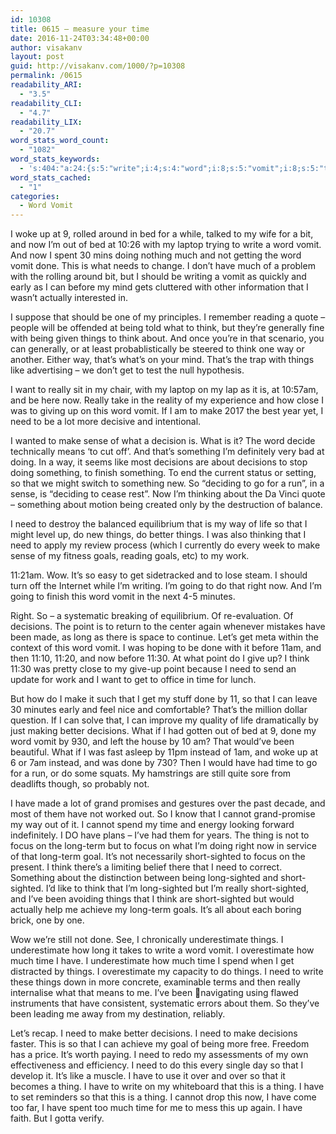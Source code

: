 ```yaml
---
id: 10308
title: 0615 – measure your time
date: 2016-11-24T03:34:48+00:00
author: visakanv
layout: post
guid: http://visakanv.com/1000/?p=10308
permalink: /0615
readability_ARI:
  - "3.5"
readability_CLI:
  - "4.7"
readability_LIX:
  - "20.7"
word_stats_word_count:
  - "1082"
word_stats_keywords:
  - 's:404:"a:24:{s:5:"write";i:4;s:4:"word";i:8;s:5:"vomit";i:8;s:5:"think";i:7;s:6:"things";i:9;s:4:"like";i:4;s:6:"really";i:4;s:4:"make";i:6;s:4:"need";i:10;s:5:"sense";i:3;s:9:"decisions";i:6;s:6:"better";i:3;s:5:"goals";i:3;s:5:"right";i:3;s:5:"point";i:3;s:4:"long";i:7;s:4:"time";i:6;s:6:"cannot";i:3;s:5:"thing";i:4;s:5:"focus";i:3;s:4:"term";i:3;s:5:"short";i:4;s:7:"sighted";i:6;s:13:"underestimate";i:3;}";'
word_stats_cached:
  - "1"
categories:
  - Word Vomit
---
```

I woke up at 9, rolled around in bed for a while, talked to my wife for a bit, and now I’m out of bed at 10:26 with my laptop trying to write a word vomit. And now I spent 30 mins doing nothing much and not getting the word vomit done. This is what needs to change. I don’t have much of a problem with the rolling around bit, but I should be writing a vomit as quickly and early as I can before my mind gets cluttered with other information that I wasn’t actually interested in.

I suppose that should be one of my principles. I remember reading a quote – people will be offended at being told what to think, but they’re generally fine with being given things to think about. And once you’re in that scenario, you can generally, or at least probablistically be steered to think one way or another. Either way, that’s what’s on your mind. That’s the trap with things like advertising – we don’t get to test the null hypothesis.

I want to really sit in my chair, with my laptop on my lap as it is, at 10:57am, and be here now. Really take in the reality of my experience and how close I was to giving up on this word vomit. If I am to make 2017 the best year yet, I need to be a lot more decisive and intentional.

I wanted to make sense of what a decision is. What is it? The word decide technically means ‘to cut off’. And that’s something I’m definitely very bad at doing. In a way, it seems like most decisions are about decisions to stop doing something, to finish something. To end the current status or setting, so that we might switch to something new. So “deciding to go for a run”, in a sense, is “deciding to cease rest”. Now I’m thinking about the Da Vinci quote – something about motion being created only by the destruction of balance.

I need to destroy the balanced equilibrium that is my way of life so that I might level up, do new things, do better things. I was also thinking that I need to apply my review process (which I currently do every week to make sense of my fitness goals, reading goals, etc) to my work.

11:21am. Wow. It’s so easy to get sidetracked and to lose steam. I should turn off the Internet while I’m writing. I’m going to do that right now. And I’m going to finish this word vomit in the next 4-5 minutes.

Right. So – a systematic breaking of equilibrium. Of re-evaluation. Of decisions. The point is to return to the center again whenever mistakes have been made, as long as there is space to continue. Let’s get meta within the context of this word vomit. I was hoping to be done with it before 11am, and then 11:10, 11:20, and now before 11:30. At what point do I give up? I think 11:30 was pretty close to my give-up point because I need to send an update for work and I want to get to office in time for lunch.

But how do I make it such that I get my stuff done by 11, so that I can leave 30 minutes early and feel nice and comfortable? That’s the million dollar question. If I can solve that, I can improve my quality of life dramatically by just making better decisions. What if I had gotten out of bed at 9, done my word vomit by 930, and left the house by 10 am? That would’ve been beautiful. What if I was fast asleep by 11pm instead of 1am, and woke up at 6 or 7am instead, and was done by 730? Then I would have had time to go for a run, or do some squats. My hamstrings are still quite sore from deadlifts though, so probably not.

I have made a lot of grand promises and gestures over the past decade, and most of them have not worked out. So I know that I cannot grand-promise my way out of it. I cannot spend my time and energy looking forward indefinitely. I DO have plans – I’ve had them for years. The thing is not to focus on the long-term but to focus on what I’m doing right now in service of that long-term goal. It’s not necessarily short-sighted to focus on the present. I think there’s a limiting belief there that I need to correct. Something about the distinction between being long-sighted and short-sighted. I’d like to think that I’m long-sighted but I’m really short-sighted, and I’ve been avoiding things that I think are short-sighted but would actually help me achieve my long-term goals. It’s all about each boring brick, one by one.

Wow we’re still not done. See, I chronically underestimate things. I underestimate how long it takes to write a word vomit. I overestimate how much time I have. I underestimate how much time I spend when I get distracted by things. I overestimate my capacity to do things. I need to write these things down in more concrete, examinable terms and then really internalise what that means to me. I’ve been navigating using flawed instruments that have consistent, systematic errors about them. So they’ve been leading me away from my destination, reliably.

Let’s recap. I need to make better decisions. I need to make decisions faster. This is so that I can achieve my goal of being more free. Freedom has a price. It’s worth paying. I need to redo my assessments of my own effectiveness and efficiency. I need to do this every single day so that I develop it. It’s like a muscle. I have to use it over and over so that it becomes a thing. I have to write on my whiteboard that this is a thing. I have to set reminders so that this is a thing. I cannot drop this now, I have come too far, I have spent too much time for me to mess this up again. I have faith. But I gotta verify.